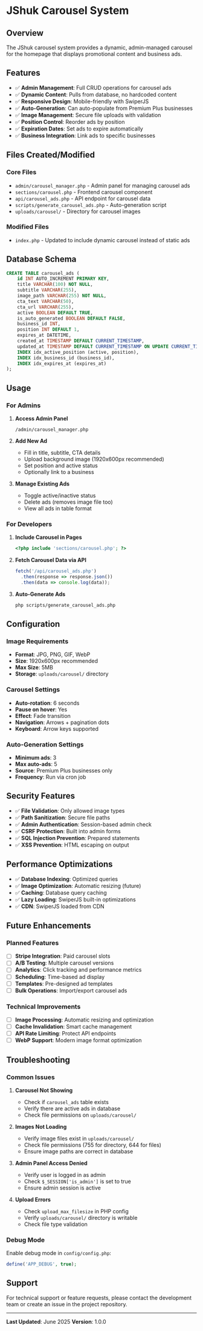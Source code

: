 # JShuk Carousel System

## Overview
The JShuk carousel system provides a dynamic, admin-managed carousel for the homepage that displays promotional content and business ads.

## Features
- ✅ **Admin Management**: Full CRUD operations for carousel ads
- ✅ **Dynamic Content**: Pulls from database, no hardcoded content
- ✅ **Responsive Design**: Mobile-friendly with SwiperJS
- ✅ **Auto-Generation**: Can auto-populate from Premium Plus businesses
- ✅ **Image Management**: Secure file uploads with validation
- ✅ **Position Control**: Reorder ads by position
- ✅ **Expiration Dates**: Set ads to expire automatically
- ✅ **Business Integration**: Link ads to specific businesses

## Files Created/Modified

### Core Files
- `admin/carousel_manager.php` - Admin panel for managing carousel ads
- `sections/carousel.php` - Frontend carousel component
- `api/carousel_ads.php` - API endpoint for carousel data
- `scripts/generate_carousel_ads.php` - Auto-generation script
- `uploads/carousel/` - Directory for carousel images

### Modified Files
- `index.php` - Updated to include dynamic carousel instead of static ads

## Database Schema

```sql
CREATE TABLE carousel_ads (
    id INT AUTO_INCREMENT PRIMARY KEY,
    title VARCHAR(100) NOT NULL,
    subtitle VARCHAR(255),
    image_path VARCHAR(255) NOT NULL,
    cta_text VARCHAR(50),
    cta_url VARCHAR(255),
    active BOOLEAN DEFAULT TRUE,
    is_auto_generated BOOLEAN DEFAULT FALSE,
    business_id INT,
    position INT DEFAULT 1,
    expires_at DATETIME,
    created_at TIMESTAMP DEFAULT CURRENT_TIMESTAMP,
    updated_at TIMESTAMP DEFAULT CURRENT_TIMESTAMP ON UPDATE CURRENT_TIMESTAMP,
    INDEX idx_active_position (active, position),
    INDEX idx_business_id (business_id),
    INDEX idx_expires_at (expires_at)
);
```

## Usage

### For Admins

1. **Access Admin Panel**
   ```
   /admin/carousel_manager.php
   ```

2. **Add New Ad**
   - Fill in title, subtitle, CTA details
   - Upload background image (1920x600px recommended)
   - Set position and active status
   - Optionally link to a business

3. **Manage Existing Ads**
   - Toggle active/inactive status
   - Delete ads (removes image file too)
   - View all ads in table format

### For Developers

1. **Include Carousel in Pages**
   ```php
   <?php include 'sections/carousel.php'; ?>
   ```

2. **Fetch Carousel Data via API**
   ```javascript
   fetch('/api/carousel_ads.php')
     .then(response => response.json())
     .then(data => console.log(data));
   ```

3. **Auto-Generate Ads**
   ```bash
   php scripts/generate_carousel_ads.php
   ```

## Configuration

### Image Requirements
- **Format**: JPG, PNG, GIF, WebP
- **Size**: 1920x600px recommended
- **Max Size**: 5MB
- **Storage**: `uploads/carousel/` directory

### Carousel Settings
- **Auto-rotation**: 6 seconds
- **Pause on hover**: Yes
- **Effect**: Fade transition
- **Navigation**: Arrows + pagination dots
- **Keyboard**: Arrow keys supported

### Auto-Generation Settings
- **Minimum ads**: 3
- **Max auto-ads**: 5
- **Source**: Premium Plus businesses only
- **Frequency**: Run via cron job

## Security Features

- ✅ **File Validation**: Only allowed image types
- ✅ **Path Sanitization**: Secure file paths
- ✅ **Admin Authentication**: Session-based admin check
- ✅ **CSRF Protection**: Built into admin forms
- ✅ **SQL Injection Prevention**: Prepared statements
- ✅ **XSS Prevention**: HTML escaping on output

## Performance Optimizations

- ✅ **Database Indexing**: Optimized queries
- ✅ **Image Optimization**: Automatic resizing (future)
- ✅ **Caching**: Database query caching
- ✅ **Lazy Loading**: SwiperJS built-in optimizations
- ✅ **CDN**: SwiperJS loaded from CDN

## Future Enhancements

### Planned Features
- [ ] **Stripe Integration**: Paid carousel slots
- [ ] **A/B Testing**: Multiple carousel versions
- [ ] **Analytics**: Click tracking and performance metrics
- [ ] **Scheduling**: Time-based ad display
- [ ] **Templates**: Pre-designed ad templates
- [ ] **Bulk Operations**: Import/export carousel ads

### Technical Improvements
- [ ] **Image Processing**: Automatic resizing and optimization
- [ ] **Cache Invalidation**: Smart cache management
- [ ] **API Rate Limiting**: Protect API endpoints
- [ ] **WebP Support**: Modern image format optimization

## Troubleshooting

### Common Issues

1. **Carousel Not Showing**
   - Check if `carousel_ads` table exists
   - Verify there are active ads in database
   - Check file permissions on `uploads/carousel/`

2. **Images Not Loading**
   - Verify image files exist in `uploads/carousel/`
   - Check file permissions (755 for directory, 644 for files)
   - Ensure image paths are correct in database

3. **Admin Panel Access Denied**
   - Verify user is logged in as admin
   - Check `$_SESSION['is_admin']` is set to true
   - Ensure admin session is active

4. **Upload Errors**
   - Check `upload_max_filesize` in PHP config
   - Verify `uploads/carousel/` directory is writable
   - Check file type validation

### Debug Mode
Enable debug mode in `config/config.php`:
```php
define('APP_DEBUG', true);
```

## Support

For technical support or feature requests, please contact the development team or create an issue in the project repository.

---

**Last Updated**: June 2025
**Version**: 1.0.0 